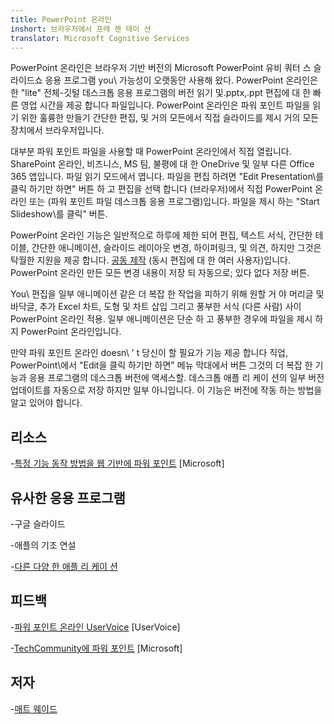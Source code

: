 ```yaml
---
title: PowerPoint 온라인
inshort: 브라우저에서 프레 젠 테이 션
translator: Microsoft Cognitive Services
---
```


PowerPoint 온라인은 브라우저 기반 버전의 Microsoft PowerPoint
유비 쿼터 스 슬라이드쇼 응용 프로그램 you\ 가능성이 오랫동안 사용해 왔다.
PowerPoint 온라인은 한 \"lite\" 전체-깃털 데스크톱 응용 프로그램의 버전
읽기 및.pptx,.ppt 편집에 대 한 빠른 영업 시간을 제공 합니다
파일입니다. PowerPoint 온라인은 파워 포인트 파일을 읽기 위한 훌륭한 만들기
간단한 편집, 및 거의 모든에서 직접 슬라이드를 제시
거의 모든 장치에서 브라우저입니다.

대부분 파워 포인트 파일을 사용할 때 PowerPoint 온라인에서 직접 열립니다.
SharePoint 온라인, 비즈니스, MS 팀, 불평에 대 한 OneDrive 및 일부
다른 Office 365 앱입니다. 파일 읽기 모드에서 엽니다. 파일을 편집 하려면
\"Edit Presentation\를 클릭 하기만 하면" 버튼 하 고 편집을 선택 합니다
(브라우저)에서 직접 PowerPoint 온라인 또는 (파워 포인트 파일
데스크톱 응용 프로그램)입니다. 파일을 제시 하는 \"Start Slideshow\를 클릭" 버튼.

PowerPoint 온라인 기능은 일반적으로 하루에 제한 되어
편집, 텍스트 서식, 간단한 테이블, 간단한 애니메이션, 슬라이드 레이아웃
변경, 하이퍼링크, 및 의견, 하지만 그것은 탁월한 지원을 제공 합니다.
[공동 제작](http://icsh.pt/CoAuthoring) (동시 편집에 대 한
여러 사용자)입니다. PowerPoint 온라인 만든 모든 변경 내용이 저장 되
자동으로; 있다 없다 저장 버튼.

You\ 편집을 일부 애니메이션 같은 더 복잡 한 작업을 피하기 위해 원할 거 야
머리글 및 바닥글, 추가 Excel 차트, 도형 및 차트 삽입
그리고 풍부한 서식 (다른 사람) 사이 PowerPoint 온라인 적용. 일부
애니메이션은 단순 하 고 풍부한 경우에 파일을 제시 하지
PowerPoint 온라인입니다.

만약 파워 포인트 온라인 doesn\ ' t 당신이 할 필요가 기능 제공 합니다
직업, PowerPoint\에서 \"Edit을 클릭 하기만 하면" 메뉴 막대에서 버튼
그것의 더 복잡 한 기능과 응용 프로그램의 데스크톱 버전에 액세스할.
데스크톱 애플 리 케이 션의 일부 버전 업데이트를 자동으로 저장 하지만 일부
아니입니다. 이 기능은 버전에 작동 하는 방법을 알고 있어야 합니다.

리소스
---------

-[특정 기능 동작 방법을 웹 기반에
    파워 포인트](https://support.office.com/en-us/article/How-certain-features-behave-in-web-based-PowerPoint-A931F0C8-1305-4428-8F7C-9CFA00EF28C5)
    \[Microsoft\]

유사한 응용 프로그램
--------------------

-구글 슬라이드

-애플의 기조 연설

-[다른 다양 한
    애플 리 케이 션](https://en.wikipedia.org/wiki/Presentation_program)

피드백
---------

-[파워 포인트 온라인 UserVoice](https://powerpoint.uservoice.com/forums/270149-powerpoint-online)
    \[UserVoice\]

-[TechCommunity에 파워 포인트](https://techcommunity.microsoft.com/t5/PowerPoint-Office-Mix/ct-p/PowerPoint)
    \[Microsoft\]

저자
---------

-[매트 웨이드](https://www.linkedin.com/in/thatmattwade/)


